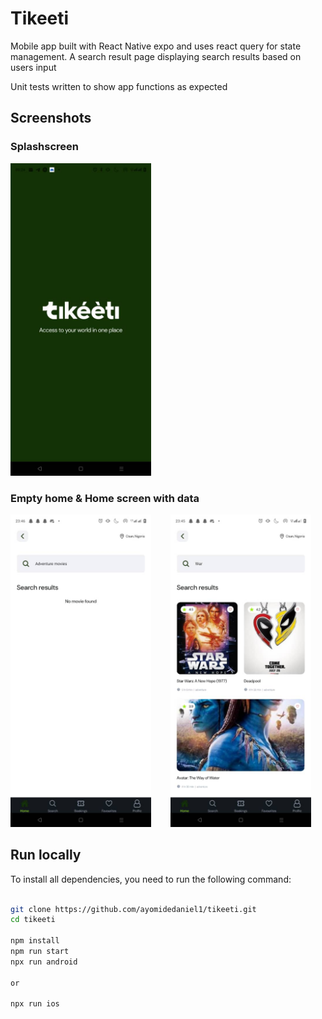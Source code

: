 # Tikeeti

Mobile app built with React Native expo and uses react query for state management.
A search result page displaying search results based on users input

Unit tests written to show app functions as expected

## Screenshots

### Splashscreen

<img src="assets/images/screenshots/splashscreen.jpg" height="500em" alt='splashscreen' />

### Empty home & Home screen with data

<img src="assets/images/screenshots/empty_home.jpg" height="500em" />&nbsp;&nbsp;&nbsp;&nbsp;&nbsp;&nbsp;&nbsp;&nbsp;<img src="assets/images/screenshots/homeresult.jpg" height="500em" alt='home' />

## Run locally

To install all dependencies, you need to run the following command:

```bash

git clone https://github.com/ayomidedaniel1/tikeeti.git
cd tikeeti

npm install
npm run start
npx run android

or

npx run ios

```
